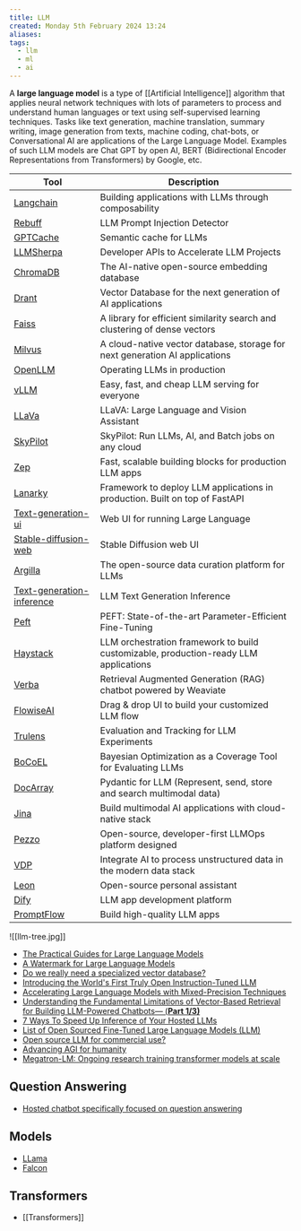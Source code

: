 ```yaml
---
title: LLM
created: Monday 5th February 2024 13:24
aliases: 
tags:
  - llm
  - ml
  - ai
---
```

A **large language model** is a type of [[Artificial Intelligence]] algorithm that applies neural network techniques with lots of parameters to process and understand human languages or text using self-supervised learning techniques. Tasks like text generation, machine translation, summary writing, image generation from texts, machine coding, chat-bots, or Conversational AI are applications of the Large Language Model. Examples of such LLM models are Chat GPT by open AI, BERT (Bidirectional Encoder Representations from Transformers) by Google, etc.

| Tool                                                                                  | Description                                                                          |
| ------------------------------------------------------------------------------------- | ------------------------------------------------------------------------------------ |
| [Langchain](https://github.com/hwchase17/langchain)                                   | Building applications with LLMs through composability                                |
| [Rebuff](https://github.com/woop/rebuff)                                              | LLM Prompt Injection Detector                                                        |
| [GPTCache](https://github.com/zilliztech/GPTCache)                                    | Semantic cache for LLMs                                                              |
| [LLMSherpa](https://github.com/nlmatics/llmsherpa)                                    | Developer APIs to Accelerate LLM Projects                                            |
| [ChromaDB](https://github.com/chroma-core/chroma)                                     | The AI-native open-source embedding database                                         |
| [Drant](https://github.com/qdrant/qdrant)                                             | Vector Database for the next generation of AI applications                           |
| [Faiss](https://github.com/facebookresearch/faiss)                                    | A library for efficient similarity search and clustering of dense vectors            |
| [Milvus](https://github.com/milvus-io/milvus)                                         | A cloud-native vector database, storage for next generation AI applications          |
| [OpenLLM](https://github.com/bentoml/OpenLLM)                                         | Operating LLMs in production                                                         |
| [vLLM](https://github.com/vllm-project/vllm)                                          | Easy, fast, and cheap LLM serving for everyone                                       |
| [LLaVa](https://github.com/haotian-liu/LLaVA)                                         | LLaVA: Large Language and Vision Assistant                                           |
| [SkyPilot](https://github.com/skypilot-org/skypilot)                                  | SkyPilot: Run LLMs, AI, and Batch jobs on any cloud                                  |
| [Zep](https://github.com/getzep/zep)                                                  | Fast, scalable building blocks for production LLM apps                               |
| [Lanarky](https://github.com/ajndkr/lanarky)                                          | Framework to deploy LLM applications in production. Built on top of FastAPI          |
| [Text-generation-ui](https://github.com/oobabooga/text-generation-webui)              | Web UI for running Large Language                                                    |
| [Stable-diffusion-web](https://github.com/AUTOMATIC1111/stable-diffusion-webui)       | Stable Diffusion web UI                                                              |
| [Argilla](https://github.com/argilla-io/argilla)                                      | The open-source data curation platform for LLMs                                      |
| [Text-generation-inference](https://github.com/huggingface/text-generation-inference) | LLM Text Generation Inference                                                        |
| [Peft](https://pypi.org/project/peft/)                                                | PEFT: State-of-the-art Parameter-Efficient Fine-Tuning                               |
| [Haystack](https://haystack.deepset.ai/)                                              | LLM orchestration framework to build customizable, production-ready LLM applications |
| [Verba](https://github.com/weaviate/Verba)                                            | Retrieval Augmented Generation (RAG) chatbot powered by Weaviate                     |
| [FlowiseAI](https://github.com/FlowiseAI/Flowise)                                     | Drag & drop UI to build your customized LLM flow                                     |
| [Trulens](https://github.com/truera/trulens)                                          | Evaluation and Tracking for LLM Experiments                                          |
| [BoCoEL](https://github.com/rentruewang/bocoel)                                       | Bayesian Optimization as a Coverage Tool for Evaluating LLMs                         |
| [DocArray](https://github.com/docarray/docarray)                                      | Pydantic for LLM (Represent, send, store and search multimodal data)                 |
| [Jina](https://github.com/jina-ai/jina)                                               | Build multimodal AI applications with cloud-native stack                             |
| [Pezzo](https://github.com/pezzolabs/pezzo)                                           | Open-source, developer-first LLMOps platform designed                                |
| [VDP](https://github.com/instill-ai/vdp)                                              | Integrate AI to process unstructured data in the modern data stack                   |
| [Leon](https://github.com/leon-ai/leon)                                               | Open-source personal assistant                                                       |
| [Dify](https://github.com/langgenius/dify)                                            | LLM app development platform                                                         |
| [PromptFlow](https://github.com/microsoft/promptflow)                                 | Build high-quality LLM apps                                                          |

![[llm-tree.jpg]]

- [The Practical Guides for Large Language Models](https://github.com/Mooler0410/LLMsPracticalGuide)
- [A Watermark for Large Language Models](https://github.com/jwkirchenbauer/lm-watermarking)
- [Do we really need a specialized vector database?](https://modelz.ai/blog/pgvector)
- [Introducing the World's First Truly Open Instruction-Tuned LLM](https://www.databricks.com/blog/2023/04/12/dolly-first-open-commercially-viable-instruction-tuned-llm)
- [Accelerating Large Language Models with Mixed-Precision Techniques](https://lightning.ai/pages/community/tutorial/accelerating-large-language-models-with-mixed-precision-techniques/)
- [Understanding the Fundamental Limitations of Vector-Based Retrieval for Building LLM-Powered Chatbots— (**Part 1/3)**](https://medium.com/thirdai-blog/understanding-the-fundamental-limitations-of-vector-based-retrieval-for-building-llm-powered-48bb7b5a57b3)
- [7 Ways To Speed Up Inference of Your Hosted LLMs](https://betterprogramming.pub/speed-up-llm-inference-83653aa24c47)
- [List of Open Sourced Fine-Tuned Large Language Models (LLM)](https://medium.com/geekculture/list-of-open-sourced-fine-tuned-large-language-models-llm-8d95a2e0dc76)
- [Open source LLM for commercial use?](https://news.ycombinator.com/item?id=35512338)
- [Advancing AGI for humanity](https://thegenerality.com/agi/index.html)
- [Megatron-LM: Ongoing research training transformer models at scale](https://github.com/NVIDIA/Megatron-LM)
## Question Answering

- [Hosted chatbot specifically focused on question answering](https://github.com/hwchase17/chat-langchain)
## Models

- [LLama](https://github.com/facebookresearch/llama)
- [Falcon](https://github.com/Sentdex/Falcon-LLM/)
## Transformers

- [[Transformers]]